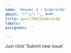 ```yaml
---
name: 'Answer 3 : Esmeralda'
about: "(╯°□°）╯︵ ┻━┻"
title: quiz|789|Esmeralda
labels: ''
assignees: ''

---
```


Just click 'Submit new issue'.

